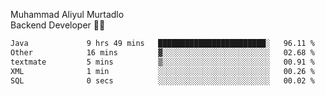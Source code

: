 Muhammad Aliyul Murtadlo
<br>
Backend Developer 👨‍💻
<br>
<!--START_SECTION:waka-->

```txt
Java             9 hrs 49 mins   ████████████████████████░   96.11 %
Other            16 mins         ▓░░░░░░░░░░░░░░░░░░░░░░░░   02.68 %
textmate         5 mins          ▒░░░░░░░░░░░░░░░░░░░░░░░░   00.91 %
XML              1 min           ░░░░░░░░░░░░░░░░░░░░░░░░░   00.26 %
SQL              0 secs          ░░░░░░░░░░░░░░░░░░░░░░░░░   00.02 %
```

<!--END_SECTION:waka-->
